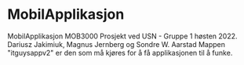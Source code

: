 # MobilApplikasjon
MobilApplikasjon
MOB3000 Prosjekt ved USN - Gruppe 1 høsten 2022.
Dariusz Jakimiuk, Magnus Jernberg og Sondre W. Aarstad
Mappen "itguysappv2" er den som må kjøres for å få applikasjonen til å funke.

